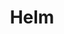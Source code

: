 ---
title: "Helm"
description: "Application management"
weight: 3
banner: "images/helm.png"
tags: [kubernetes,helm]
categories: [kubernetes]
level: [introductory]
---